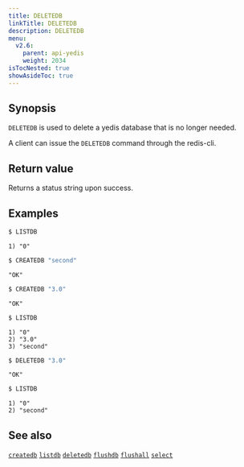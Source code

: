 ```yaml
---
title: DELETEDB
linkTitle: DELETEDB
description: DELETEDB
menu:
  v2.6:
    parent: api-yedis
    weight: 2034
isTocNested: true
showAsideToc: true
---
```


## Synopsis

`DELETEDB` is used to delete a yedis database that is no longer needed.

A client can issue the `DELETEDB` command through the redis-cli.

## Return value

Returns a status string upon success.

## Examples

```sh
$ LISTDB
```

```
1) "0"
```

```sh
$ CREATEDB "second"
```

```
"OK"
```

```sh
$ CREATEDB "3.0"
```

```
"OK"
```

```sh
$ LISTDB
```

```
1) "0"
2) "3.0"
3) "second"
```

```sh
$ DELETEDB "3.0"
```

```
"OK"
```

```sh
$ LISTDB
```

```
1) "0"
2) "second"
```

## See also

[`createdb`](../createdb/)
[`listdb`](../listdb/)
[`deletedb`](../deletedb/)
[`flushdb`](../flushdb/)
[`flushall`](../flushall/)
[`select`](../select/)
